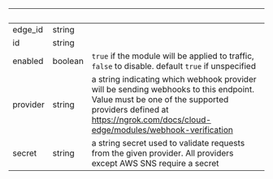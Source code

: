 <!-- Code generated for API Clients. DO NOT EDIT. -->

| &nbsp;   | &nbsp;  | &nbsp;                                                                                                                                                                                                       |
| -------- | ------- | ------------------------------------------------------------------------------------------------------------------------------------------------------------------------------------------------------------ |
| edge_id  | string  |                                                                                                                                                                                                              |
| id       | string  |                                                                                                                                                                                                              |
| enabled  | boolean | `true` if the module will be applied to traffic, `false` to disable. default `true` if unspecified                                                                                                           |
| provider | string  | a string indicating which webhook provider will be sending webhooks to this endpoint. Value must be one of the supported providers defined at https://ngrok.com/docs/cloud-edge/modules/webhook-verification |
| secret   | string  | a string secret used to validate requests from the given provider. All providers except AWS SNS require a secret                                                                                             |
